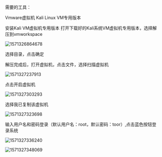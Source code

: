 需要的工具： 

Vmware虚拟机
Kali Linux VM专用版本



安装Kali VM虚拟机专用版本 
打开下载好的Kali系统VM虚拟机专用版本，选择解压到vmworkspace

![1571326864678](C:\Users\85896\AppData\Roaming\Typora\typora-user-images\1571326864678.png)

选择目录，点击确定



解压完成后，打开虚拟机，点击文件，选择扫描虚拟机

![1571327237913](C:\Users\85896\AppData\Roaming\Typora\typora-user-images\1571327237913.png)



点击开启虚拟机

![1571327303293](C:\Users\85896\AppData\Roaming\Typora\typora-user-images\1571327303293.png)

选择我已复制该虚拟机

![1571327323698](C:\Users\85896\AppData\Roaming\Typora\typora-user-images\1571327323698.png)

输入用户名和密码登录（默认用户名：root，默认密码：toor）,点击蓝色按钮登录系统

![1571327336240](C:\Users\85896\AppData\Roaming\Typora\typora-user-images\1571327336240.png)

![1571327348069](C:\Users\85896\AppData\Roaming\Typora\typora-user-images\1571327348069.png)